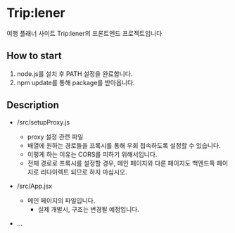 # Trip:lener
여행 플래너 사이트 Trip:lener의 프론트엔드 프로젝트입니다

## How to start
1. node.js를 설치 후 PATH 설정을 완료합니다.
2. npm update를 통해 package를 받아옵니다.

## Description
- /src/setupProxy.js 
    - proxy 설정 관련 파일
    - 배열에 원하는 경로들을 프록시를 통해 우회 접속하도록 설정할 수 있습니다.
    - 이렇게 하는 이유는 CORS를 피하기 위해서입니다.
    - 전체 경로로 프록시를 설정할 경우, 메인 페이지와 다른 페이지도 백엔드쪽 페이지로 리다이렉트 되므로 하지 마십시오.

- /src/App.jsx
    - 메인 페이지의 파일입니다.
        - 실제 개발시, 구조는 변경될 예정입니다.

- ...